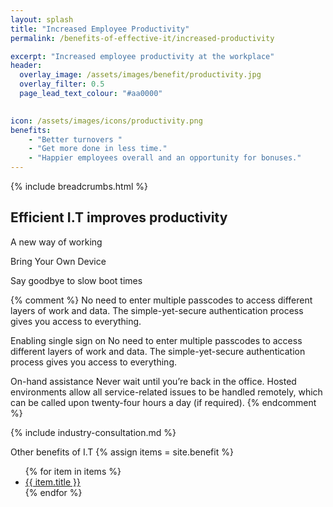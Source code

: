 ```yaml
---
layout: splash 
title: "Increased Employee Productivity"
permalink: /benefits-of-effective-it/increased-productivity

excerpt: "Increased employee productivity at the workplace"
header:
  overlay_image: /assets/images/benefit/productivity.jpg
  overlay_filter: 0.5 
  page_lead_text_colour: "#aa0000"

  
icon: /assets/images/icons/productivity.png
benefits:
    - "Better turnovers "
    - "Get more done in less time."
    - "Happier employees overall and an opportunity for bonuses."
---
```


{% include breadcrumbs.html %}

## Efficient I.T improves productivity


A new way of working 

Bring Your Own Device

Say goodbye to slow boot times

{% comment %}
No need to enter multiple passcodes to access different layers of work and data. The simple-yet-secure authentication process gives you access to everything.


Enabling single sign on
No need to enter multiple passcodes to access different layers of work and data. The simple-yet-secure authentication process gives you access to everything.

On-hand assistance
Never wait until you’re back in the office. Hosted environments allow all service-related issues to be handled remotely, which can be called upon twenty-four hours a day (if required).
{% endcomment %}

{% include industry-consultation.md %}


Other benefits of I.T
{% assign items = site.benefit %}
<ul class="">
    {% for item in items %}
        <li><a href="{{ item.url }}">{{ item.title }}</a></li>
    {% endfor %}
</ul>
        